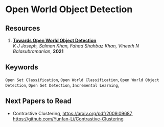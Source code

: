 # Open World Object Detection

## Resources
1. **[Towards Open World Object Detection](https://arxiv.org/abs/2103.02603)**  
   *K J Joseph, Salman Khan, Fahad Shahbaz Khan, Vineeth N Balasubramanian*, **2021**
   

## Keywords
`Open Set Classification`,
`Open World Classification`,
`Open World Object Detection`,
`Open Set Detection`,
`Incremental Learning`,

## Next Papers to Read
- Contrastive Clustering, https://arxiv.org/pdf/2009.09687, https://github.com/Yunfan-Li/Contrastive-Clustering

